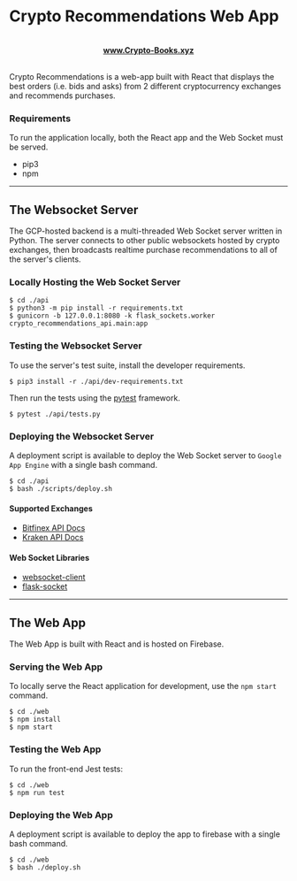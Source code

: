 # Crypto Recommendations Web App

<p align="center">
    <br>
    <a href="https://crypto-books.xyz/">
        <b>www.Crypto-Books.xyz</b>
    </a>
    <br>
    <br>
</p>


Crypto Recommendations is a web-app built with React that displays the best orders (i.e. bids and asks) from 2 different cryptocurrency exchanges and recommends purchases.

### Requirements

To run the application locally, both the React app and the Web Socket must be served.

* pip3
* npm

---

## The Websocket Server

The GCP-hosted backend is a multi-threaded Web Socket server written in Python. The server connects to other public websockets hosted by crypto exchanges, then broadcasts realtime purchase recommendations to all of the server's clients.

### Locally Hosting the Web Socket Server

```console
$ cd ./api
$ python3 -m pip install -r requirements.txt
$ gunicorn -b 127.0.0.1:8080 -k flask_sockets.worker crypto_recommendations_api.main:app
```

### Testing the Websocket Server

To use the server's test suite, install the developer requirements.

```
$ pip3 install -r ./api/dev-requirements.txt
```

Then run the tests using the [pytest](https://docs.pytest.org/en/7.2.x/) framework.

```
$ pytest ./api/tests.py
```

### Deploying the Websocket Server

A deployment script is available to deploy the Web Socket server to `Google App Engine` with a single bash command.

```console
$ cd ./api
$ bash ./scripts/deploy.sh
```

#### Supported Exchanges

* <a href="https://docs.bitfinex.com/reference#rest-public-tickers"> Bitfinex API Docs</a>
* <a href="https://docs.kraken.com/websockets/">Kraken API Docs</a>

#### Web Socket Libraries

* <a href="https://github.com/websocket-client/websocket-client">websocket-client</a>
* <a href="https://github.com/heroku-python/flask-sockets">flask-socket</a>

---

## The Web App

The Web App is built with React and is hosted on Firebase.

### Serving the Web App

To locally serve the React application for development, use the `npm start` command.

```console
$ cd ./web
$ npm install
$ npm start
```

### Testing the Web App

To run the front-end Jest tests:

```console
$ cd ./web
$ npm run test
```

### Deploying the Web App

A deployment script is available to deploy the app to firebase with a single bash command.

```console
$ cd ./web
$ bash ./deploy.sh
```
